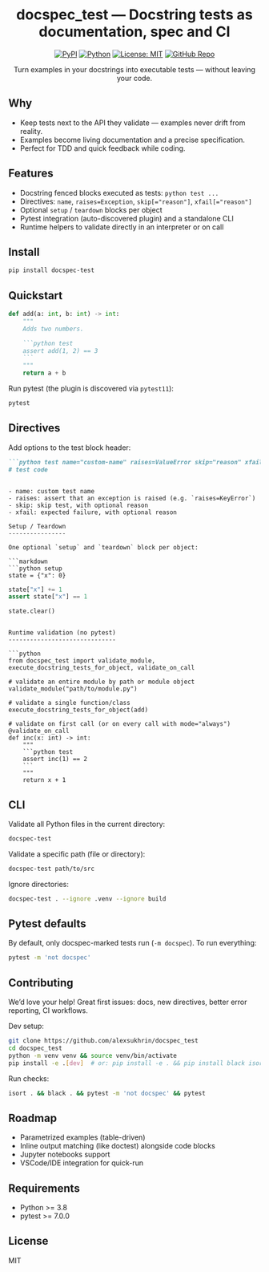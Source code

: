 <div align="center">

# docspec_test — Docstring tests as documentation, spec and CI

[![PyPI](https://img.shields.io/pypi/v/docspec-test)](https://pypi.org/project/docspec-test/)
[![Python](https://img.shields.io/pypi/pyversions/docspec-test.svg)](https://pypi.org/project/docspec-test/)
[![License: MIT](https://img.shields.io/badge/License-MIT-blue.svg)](LICENSE)
[![GitHub Repo](https://img.shields.io/badge/source-github-black)](https://github.com/alexsukhrin/docspec_test)

Turn examples in your docstrings into executable tests — without leaving your code.

</div>

Why
---

- Keep tests next to the API they validate — examples never drift from reality.
- Examples become living documentation and a precise specification.
- Perfect for TDD and quick feedback while coding.

Features
--------

- Docstring fenced blocks executed as tests: ```python test ...```
- Directives: `name`, `raises=Exception`, `skip[="reason"]`, `xfail[="reason"]`
- Optional `setup` / `teardown` blocks per object
- Pytest integration (auto-discovered plugin) and a standalone CLI
- Runtime helpers to validate directly in an interpreter or on call

Install
-------

```bash
pip install docspec-test
```

Quickstart
----------

```python
def add(a: int, b: int) -> int:
    """
    Adds two numbers.

    ```python test
    assert add(1, 2) == 3
    ```
    """
    return a + b
```

Run pytest (the plugin is discovered via `pytest11`):

```bash
pytest
```

Directives
----------

Add options to the test block header:

```markdown
```python test name="custom-name" raises=ValueError skip="reason" xfail
# test code
```
```

- name: custom test name
- raises: assert that an exception is raised (e.g. `raises=KeyError`)
- skip: skip test, with optional reason
- xfail: expected failure, with optional reason

Setup / Teardown
----------------

One optional `setup` and `teardown` block per object:

```markdown
```python setup
state = {"x": 0}
```

```python test name="increments"
state["x"] += 1
assert state["x"] == 1
```

```python teardown
state.clear()
```
```

Runtime validation (no pytest)
------------------------------

```python
from docspec_test import validate_module, execute_docstring_tests_for_object, validate_on_call

# validate an entire module by path or module object
validate_module("path/to/module.py")

# validate a single function/class
execute_docstring_tests_for_object(add)

# validate on first call (or on every call with mode="always")
@validate_on_call
def inc(x: int) -> int:
    """
    ```python test
    assert inc(1) == 2
    ```
    """
    return x + 1
```

CLI
---

Validate all Python files in the current directory:

```bash
docspec-test
```

Validate a specific path (file or directory):

```bash
docspec-test path/to/src
```

Ignore directories:

```bash
docspec-test . --ignore .venv --ignore build
```

Pytest defaults
---------------

By default, only docspec-marked tests run (`-m docspec`). To run everything:

```bash
pytest -m 'not docspec'
```

Contributing
------------

We’d love your help! Great first issues: docs, new directives, better error reporting, CI workflows.

Dev setup:

```bash
git clone https://github.com/alexsukhrin/docspec_test
cd docspec_test
python -m venv venv && source venv/bin/activate
pip install -e .[dev]  # or: pip install -e . && pip install black isort pytest build twine
```

Run checks:

```bash
isort . && black . && pytest -m 'not docspec' && pytest
```

Roadmap
-------

- Parametrized examples (table-driven)
- Inline output matching (like doctest) alongside code blocks
- Jupyter notebooks support
- VSCode/IDE integration for quick-run

Requirements
------------

- Python >= 3.8
- pytest >= 7.0.0

License
-------

MIT


